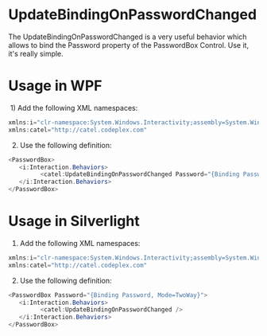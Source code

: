 # UpdateBindingOnPasswordChanged

The UpdateBindingOnPasswordChanged is a very useful behavior which allows to bind the Password property of the PasswordBox Control. Use it, it's really simple.

# Usage in WPF

 1) Add the following XML namespaces:

``` {.java data-syntaxhighlighter-params="brush: java; gutter: false; theme: Confluence" data-theme="Confluence" style="brush: java; gutter: false; theme: Confluence"}
xmlns:i="clr-namespace:System.Windows.Interactivity;assembly=System.Windows.Interactivity"
xmlns:catel="http://catel.codeplex.com"
```

2) Use the following definition:

``` {.java data-syntaxhighlighter-params="brush: java; gutter: false; theme: Confluence" data-theme="Confluence" style="brush: java; gutter: false; theme: Confluence"}
<PasswordBox>
   <i:Interaction.Behaviors>
         <catel:UpdateBindingOnPasswordChanged Password="{Binding Password, Mode=TwoWay}" />
   </i:Interaction.Behaviors>
</PasswordBox>
```

# Usage in Silverlight

1) Add the following XML namespaces:

``` {.java data-syntaxhighlighter-params="brush: java; gutter: false; theme: Confluence" data-theme="Confluence" style="brush: java; gutter: false; theme: Confluence"}
xmlns:i="clr-namespace:System.Windows.Interactivity;assembly=System.Windows.Interactivity"
xmlns:catel="http://catel.codeplex.com"
```

2) Use the following definition:

``` {.java data-syntaxhighlighter-params="brush: java; gutter: false; theme: Confluence" data-theme="Confluence" style="brush: java; gutter: false; theme: Confluence"}
<PasswordBox Password="{Binding Password, Mode=TwoWay}">
   <i:Interaction.Behaviors>
         <catel:UpdateBindingOnPasswordChanged />
   </i:Interaction.Behaviors>
</PasswordBox>
```
